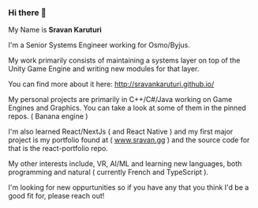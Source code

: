 ### Hi there 👋

My Name is <b>Sravan Karuturi</b>

I'm a Senior Systems Engineer working for Osmo/Byjus.

My work primarily consists of maintaining a systems layer on top of the Unity Game Engine and writing new modules for that layer. 

You can find more about it here: http://sravankaruturi.github.io/

My personal projects are primarily in C++/C#/Java working on Game Engines and Graphics. You can take a look at some of them in the pinned repos. ( Banana engine )

I'm also learned React/NextJs ( and React Native ) and my first major project is my portfolio found at ( www.sravan.gg ) and the source code for that is the react-portfolio repo.

My other interests include, VR, AI/ML and learning new languages, both programming and natural ( currently French and TypeScript ).

I'm looking for new oppurtunities so if you have any that you think I'd be a good fit for, please reach out!

<!--
**sravankaruturi/sravankaruturi** is a ✨ _special_ ✨ repository because its `README.md` (this file) appears on your GitHub profile.

Here are some ideas to get you started:

- 🔭 I’m currently working on ...
- 🌱 I’m currently learning ...
- 👯 I’m looking to collaborate on ...
- 🤔 I’m looking for help with ...
- 💬 Ask me about ...
- 📫 How to reach me: ...
- 😄 Pronouns: ...
- ⚡ Fun fact: ...
-->
